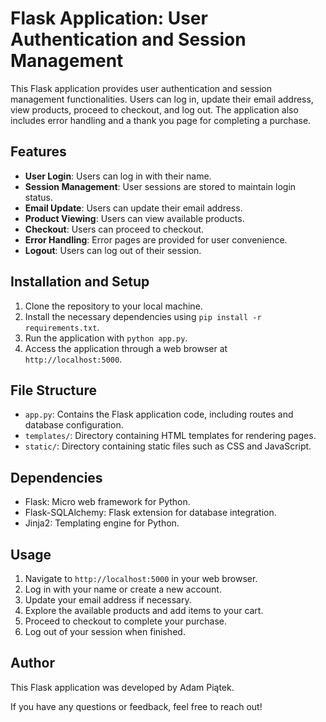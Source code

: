 # Flask Application: User Authentication and Session Management

This Flask application provides user authentication and session management functionalities. Users can log in, update their email address, view products, proceed to checkout, and log out. The application also includes error handling and a thank you page for completing a purchase.

## Features

- **User Login**: Users can log in with their name.
- **Session Management**: User sessions are stored to maintain login status.
- **Email Update**: Users can update their email address.
- **Product Viewing**: Users can view available products.
- **Checkout**: Users can proceed to checkout.
- **Error Handling**: Error pages are provided for user convenience.
- **Logout**: Users can log out of their session.

## Installation and Setup

1. Clone the repository to your local machine.
2. Install the necessary dependencies using `pip install -r requirements.txt`.
3. Run the application with `python app.py`.
4. Access the application through a web browser at `http://localhost:5000`.

## File Structure

- `app.py`: Contains the Flask application code, including routes and database configuration.
- `templates/`: Directory containing HTML templates for rendering pages.
- `static/`: Directory containing static files such as CSS and JavaScript.

## Dependencies

- Flask: Micro web framework for Python.
- Flask-SQLAlchemy: Flask extension for database integration.
- Jinja2: Templating engine for Python.

## Usage

1. Navigate to `http://localhost:5000` in your web browser.
2. Log in with your name or create a new account.
3. Update your email address if necessary.
4. Explore the available products and add items to your cart.
5. Proceed to checkout to complete your purchase.
6. Log out of your session when finished.

## Author

This Flask application was developed by Adam Piątek.

If you have any questions or feedback, feel free to reach out!

